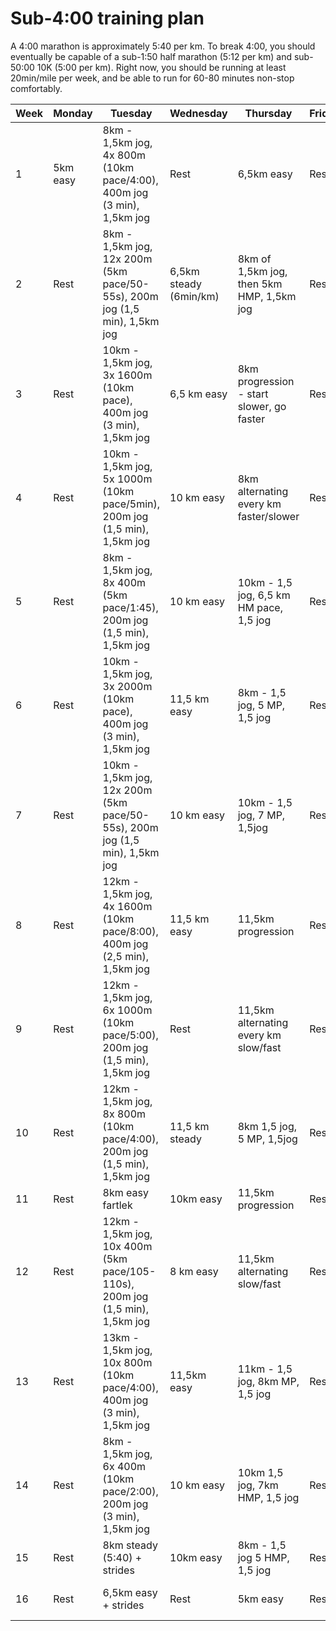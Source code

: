 
# Sub-4:00 training plan
 
A 4:00 marathon is approximately 5:40 per km. To break 4:00, you should eventually be capable of a sub-1:50 half marathon (5:12 per km) and sub-50:00 10K (5:00 per km). Right now, you should be running at least 20min/mile per week, and be able to run for 60-80 minutes non-stop comfortably.

| Week | Monday | Tuesday | Wednesday | Thursday | Friday | Saturday | Sunday |
|--|--|--|--|--|--|--|--|
| 1 | 5km easy | 8km - 1,5km jog, 4x 800m (10km pace/4:00), 400m jog (3 min), 1,5km jog | Rest | 6,5km easy | Rest | 5km hill session | 13km |
| 2 | Rest | 8km - 1,5km jog, 12x 200m (5km pace/50-55s), 200m jog (1,5 min), 1,5km jog | 6,5km steady (6min/km) | 8km of 1,5km jog, then 5km HMP, 1,5km jog| Rest | 5km easy | 16km |
| 3 | Rest | 10km - 1,5km jog, 3x 1600m (10km pace), 400m jog (3 min), 1,5km jog | 6,5 km easy | 8km progression - start slower, go faster | Rest | 6,5km hill session | 19km |
| 4 | Rest | 10km - 1,5km jog, 5x 1000m (10km pace/5min), 200m jog (1,5 min), 1,5km jog | 10 km easy | 8km alternating every km faster/slower | Rest | Rest | 10km |
| 5 | Rest | 8km - 1,5km jog, 8x 400m (5km pace/1:45), 200m jog (1,5 min), 1,5km jog | 10 km easy | 10km - 1,5 jog, 6,5 km HM pace, 1,5 jog | Rest | 5km easy | 22km |
| 6 | Rest | 10km - 1,5km jog, 3x 2000m (10km pace), 400m jog (3 min), 1,5km jog | 11,5 km easy | 8km - 1,5 jog, 5 MP, 1,5 jog | Rest | 5km easy + strides | 21km Race |
| 7 | Rest | 10km - 1,5km jog, 12x 200m (5km pace/50-55s), 200m jog (1,5 min), 1,5km jog | 10 km easy | 10km - 1,5 jog, 7 MP, 1,5jog | Rest | 6,5km hills | 25km |
| 8 | Rest | 12km - 1,5km jog, 4x 1600m (10km pace/8:00), 400m jog (2,5 min), 1,5km jog | 11,5 km easy | 11,5km progression | Rest | 5km easy | 27km |
| 9 | Rest | 12km - 1,5km jog, 6x 1000m (10km pace/5:00), 200m jog (1,5 min), 1,5km jog | Rest | 11,5km alternating every km slow/fast | Rest | 6km fartlek | 13km |
| 10 | Rest | 12km - 1,5km jog, 8x 800m (10km pace/4:00), 200m jog (1,5 min), 1,5km jog | 11,5 km steady | 8km 1,5 jog, 5 MP, 1,5jog | Rest | 5km easy | 32km |
| 11 | Rest | 8km easy fartlek | 10km easy| 11,5km progression | Rest | 6km fartlek | 21km steady |
| 12 | Rest | 12km - 1,5km jog, 10x 400m (5km pace/105-110s), 200m jog (1,5 min), 1,5km jog | 8 km easy | 11,5km alternating slow/fast | Rest | 5km easy | 32km |
| 13 | Rest | 13km - 1,5km jog, 10x 800m (10km pace/4:00), 400m jog (3 min), 1,5km jog | 11,5km easy| 11km -  1,5 jog, 8km MP, 1,5 jog | Rest | 5km easy | 24km |
| 14 | Rest | 8km - 1,5km jog, 6x 400m (10km pace/2:00), 200m jog (3 min), 1,5km jog | 10 km easy | 10km 1,5 jog, 7km HMP, 1,5 jog | Rest | 5km easy | 20km |
| 15 | Rest | 8km steady (5:40) + strides | 10km easy | 8km - 1,5 jog 5 HMP, 1,5 jog | Rest | 5km easy | 15km |
| 16 | Rest | 6,5km easy + strides | Rest | 5km easy | Rest | 5km super easy | 42.2km |

